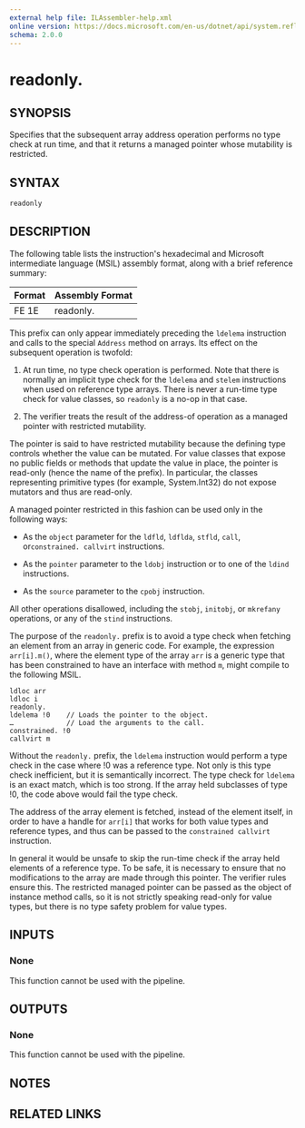 ```yaml
---
external help file: ILAssembler-help.xml
online version: https://docs.microsoft.com/en-us/dotnet/api/system.reflection.emit.opcodes.readonly
schema: 2.0.0
---
```


# readonly.

## SYNOPSIS

Specifies that the subsequent array address operation performs no type check at run time, and that it returns a managed pointer whose mutability is restricted.

## SYNTAX

```powershell
readonly
```

## DESCRIPTION

The following table lists the instruction's hexadecimal and Microsoft intermediate language (MSIL) assembly format, along with a brief reference summary:

| Format | Assembly Format |
| ------ | --------------- |
| FE 1E  | readonly.       |

 This prefix can only appear immediately preceding the `ldelema` instruction and calls to the special `Address` method on arrays. Its effect on the subsequent operation is twofold:

1.  At run time, no type check operation is performed. Note that there is normally an implicit type check for the `ldelema` and `stelem` instructions when used on reference type arrays. There is never a run-time type check for value classes, so `readonly` is a no-op in that case.

2.  The verifier treats the result of the address-of operation as a managed pointer with restricted mutability.

 The pointer is said to have restricted mutability because the defining type controls whether the value can be mutated. For value classes that expose no public fields or methods that update the value in place, the pointer is read-only (hence the name of the prefix). In particular, the classes representing primitive types (for example, System.Int32) do not expose mutators and thus are read-only.

 A managed pointer restricted in this fashion can be used only in the following ways:

-   As the `object` parameter for the `ldfld`, `ldflda`, `stfld`, `call`, or`constrained. callvirt` instructions.

-   As the `pointer` parameter to the `ldobj` instruction or to one of the `ldind` instructions.

-   As the `source` parameter to the `cpobj` instruction.

 All other operations disallowed, including the `stobj`, `initobj`, or `mkrefany` operations, or any of the `stind` instructions.

 The purpose of the `readonly.` prefix is to avoid a type check when fetching an element from an array in generic code. For example, the expression `arr[i].m()`, where the element type of the array `arr` is a generic type that has been constrained to have an interface with method `m`, might compile to the following MSIL.

```cil
ldloc arr
ldloc i
readonly.
ldelema !0    // Loads the pointer to the object.
…             // Load the arguments to the call.
constrained. !0
callvirt m
```

 Without the `readonly.` prefix, the `ldelema` instruction would perform a type check in the case where !0 was a reference type. Not only is this type check inefficient, but it is semantically incorrect. The type check for `ldelema` is an exact match, which is too strong. If the array held subclasses of type !0, the code above would fail the type check.

 The address of the array element is fetched, instead of the element itself, in order to have a handle for `arr[i]` that works for both value types and reference types, and thus can be passed to the `constrained callvirt` instruction.

 In general it would be unsafe to skip the run-time check if the array held elements of a reference type. To be safe, it is necessary to ensure that no modifications to the array are made through this pointer. The verifier rules ensure this. The restricted managed pointer can be passed as the object of instance method calls, so it is not strictly speaking read-only for value types, but there is no type safety problem for value types.

## INPUTS

### None

This function cannot be used with the pipeline.

## OUTPUTS

### None

This function cannot be used with the pipeline.

## NOTES

## RELATED LINKS
